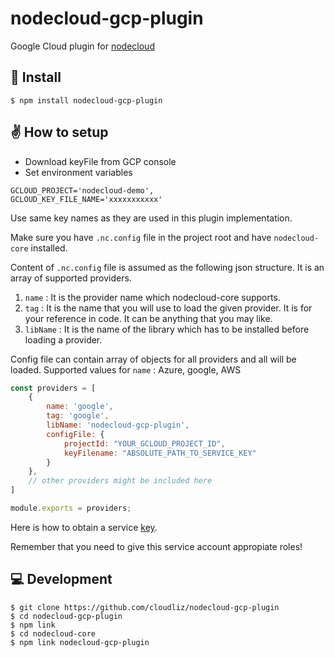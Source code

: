 # nodecloud-gcp-plugin
Google Cloud plugin for [nodecloud](https://github.com/cloudlibz/nodecloud-core)

## 🚀 Install

```
$ npm install nodecloud-gcp-plugin
```

## ✌️ How to setup

- Download keyFile from GCP console
- Set environment variables

```
GCLOUD_PROJECT='nodecloud-demo',
GCLOUD_KEY_FILE_NAME='xxxxxxxxxxx'
```

Use same key names as they are used in this plugin implementation.

Make sure you have `.nc.config` file in the project root and have `nodecloud-core` installed.

Content of `.nc.config` file is assumed as the following json structure.
It is an array of supported providers.

1.  `name` : It is the provider name which nodecloud-core supports.
2.  `tag` : It is the name that you will use to load the given provider. It is for your reference in code. It can be anything that you may like.
3.  `libName` : It is the name of the library which has to be installed before loading a provider.

Config file can contain array of objects for all providers and all will be loaded.
Supported values for `name` : Azure, google, AWS

```js
const providers = [
    {
        name: 'google',
        tag: 'google',
        libName: 'nodecloud-gcp-plugin',
        configFile: {
            projectId: "YOUR_GCLOUD_PROJECT_ID",
            keyFilename: "ABSOLUTE_PATH_TO_SERVICE_KEY"
        }
    },
    // other providers might be included here
]

module.exports = providers;
``` 

Here is how to obtain a service [key](https://cloud.google.com/iam/docs/creating-managing-service-account-keys).

Remember that you need to give this service account appropiate roles!

## 💻 Development

```
$ git clone https://github.com/cloudliz/nodecloud-gcp-plugin
$ cd nodecloud-gcp-plugin
$ npm link
$ cd nodecloud-core
$ npm link nodecloud-gcp-plugin
```
